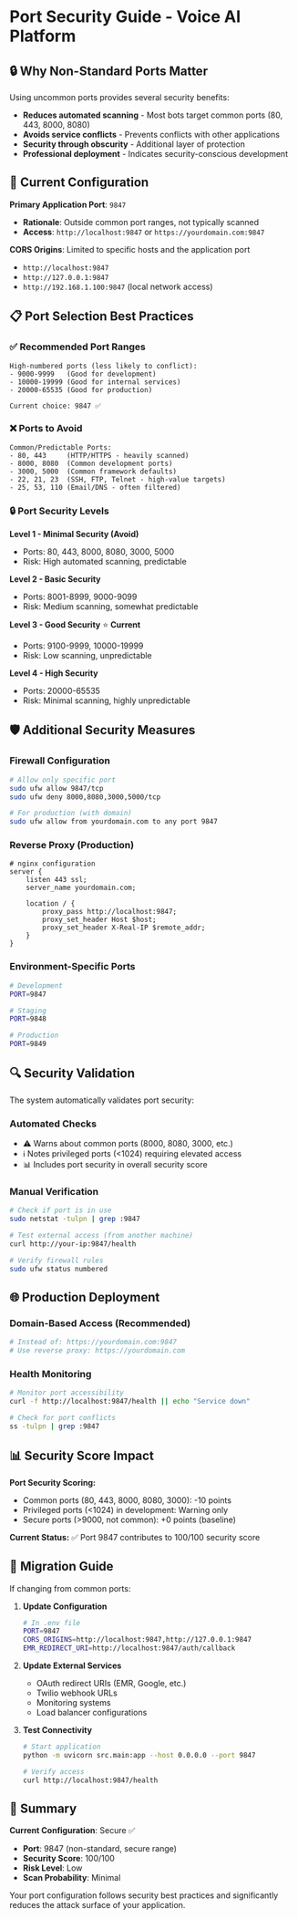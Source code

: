 # Port Security Guide - Voice AI Platform

## 🔒 Why Non-Standard Ports Matter

Using uncommon ports provides several security benefits:
- **Reduces automated scanning** - Most bots target common ports (80, 443, 8000, 8080)
- **Avoids service conflicts** - Prevents conflicts with other applications
- **Security through obscurity** - Additional layer of protection
- **Professional deployment** - Indicates security-conscious development

## 🎯 Current Configuration

**Primary Application Port**: `9847`
- **Rationale**: Outside common port ranges, not typically scanned
- **Access**: `http://localhost:9847` or `https://yourdomain.com:9847`

**CORS Origins**: Limited to specific hosts and the application port
- `http://localhost:9847`
- `http://127.0.0.1:9847`
- `http://192.168.1.100:9847` (local network access)

## 📋 Port Selection Best Practices

### ✅ Recommended Port Ranges
```
High-numbered ports (less likely to conflict):
- 9000-9999   (Good for development)
- 10000-19999 (Good for internal services)
- 20000-65535 (Good for production)

Current choice: 9847 ✅
```

### ❌ Ports to Avoid
```
Common/Predictable Ports:
- 80, 443     (HTTP/HTTPS - heavily scanned)
- 8000, 8080  (Common development ports)
- 3000, 5000  (Common framework defaults)
- 22, 21, 23  (SSH, FTP, Telnet - high-value targets)
- 25, 53, 110 (Email/DNS - often filtered)
```

### 🔒 Port Security Levels

**Level 1 - Minimal Security (Avoid)**
- Ports: 80, 443, 8000, 8080, 3000, 5000
- Risk: High automated scanning, predictable

**Level 2 - Basic Security**
- Ports: 8001-8999, 9000-9099
- Risk: Medium scanning, somewhat predictable

**Level 3 - Good Security** ⭐ **Current**
- Ports: 9100-9999, 10000-19999
- Risk: Low scanning, unpredictable

**Level 4 - High Security**
- Ports: 20000-65535
- Risk: Minimal scanning, highly unpredictable

## 🛡️ Additional Security Measures

### Firewall Configuration
```bash
# Allow only specific port
sudo ufw allow 9847/tcp
sudo ufw deny 8000,8080,3000,5000/tcp

# For production (with domain)
sudo ufw allow from yourdomain.com to any port 9847
```

### Reverse Proxy (Production)
```nginx
# nginx configuration
server {
    listen 443 ssl;
    server_name yourdomain.com;

    location / {
        proxy_pass http://localhost:9847;
        proxy_set_header Host $host;
        proxy_set_header X-Real-IP $remote_addr;
    }
}
```

### Environment-Specific Ports
```bash
# Development
PORT=9847

# Staging
PORT=9848

# Production
PORT=9849
```

## 🔍 Security Validation

The system automatically validates port security:

### Automated Checks
- ⚠️ Warns about common ports (8000, 8080, 3000, etc.)
- ℹ️ Notes privileged ports (<1024) requiring elevated access
- 📊 Includes port security in overall security score

### Manual Verification
```bash
# Check if port is in use
sudo netstat -tulpn | grep :9847

# Test external access (from another machine)
curl http://your-ip:9847/health

# Verify firewall rules
sudo ufw status numbered
```

## 🌐 Production Deployment

### Domain-Based Access (Recommended)
```bash
# Instead of: https://yourdomain.com:9847
# Use reverse proxy: https://yourdomain.com
```

### Health Monitoring
```bash
# Monitor port accessibility
curl -f http://localhost:9847/health || echo "Service down"

# Check for port conflicts
ss -tulpn | grep :9847
```

## 📊 Security Score Impact

**Port Security Scoring:**
- Common ports (80, 443, 8000, 8080, 3000): -10 points
- Privileged ports (<1024) in development: Warning only
- Secure ports (>9000, not common): +0 points (baseline)

**Current Status:** ✅ Port 9847 contributes to 100/100 security score

## 🔄 Migration Guide

If changing from common ports:

1. **Update Configuration**
   ```bash
   # In .env file
   PORT=9847
   CORS_ORIGINS=http://localhost:9847,http://127.0.0.1:9847
   EMR_REDIRECT_URI=http://localhost:9847/auth/callback
   ```

2. **Update External Services**
   - OAuth redirect URIs (EMR, Google, etc.)
   - Twilio webhook URLs
   - Monitoring systems
   - Load balancer configurations

3. **Test Connectivity**
   ```bash
   # Start application
   python -m uvicorn src.main:app --host 0.0.0.0 --port 9847

   # Verify access
   curl http://localhost:9847/health
   ```

## 🎯 Summary

**Current Configuration**: Secure ✅
- **Port**: 9847 (non-standard, secure range)
- **Security Score**: 100/100
- **Risk Level**: Low
- **Scan Probability**: Minimal

Your port configuration follows security best practices and significantly reduces the attack surface of your application.
